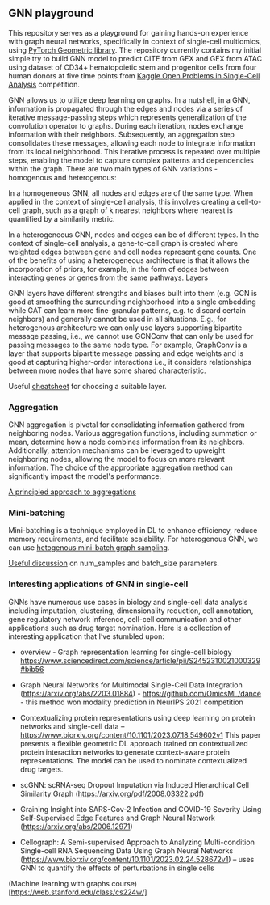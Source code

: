 ## GNN playground

This repository serves as a playground for gaining hands-on experience with graph neural networks, specifically in context of single-cell multiomics, using [PyTorch Geometric library](https://pytorch-geometric.readthedocs.io/en/latest/index.html). The repository currently contains my initial simple try to build GNN model to predict CITE from GEX and GEX from ATAC using dataset of CD34+ hematopoietic stem and progenitor cells  from four human donors at five time points from [Kaggle Open Problems in Single-Cell Analysis](https://www.kaggle.com/competitions/open-problems-multimodal/) competition. 

GNN allows us to utilize deep learning on graphs. In a nutshell, in a GNN, information is propagated through the edges and nodes via a series of iterative message-passing steps which represents generalization of the convolution operator to graphs. During each iteration, nodes exchange information with their neighbors. Subsequently, an aggregation step consolidates these messages, allowing each node to integrate information from its local neighborhood. This iterative process is repeated over multiple steps, enabling the model to capture complex patterns and dependencies within the graph. There are two main types of GNN variations - homogenous and heterogenous:  

In a homogeneous GNN, all nodes and edges are of the same type. When applied in the context of single-cell analysis, this involves creating a cell-to-cell graph, such as a graph of k nearest neighbors where nearest is quantified by a similarity metric.

In a heterogeneous GNN, nodes and edges can be of different types. In the context of single-cell analysis, a gene-to-cell graph is created where weighted edges between gene and cell nodes represent gene counts. One of the benefits of using a heterogeneous architecture is that it allows the incorporation of priors, for example, in the form of edges between interacting genes or genes from the same pathways.
Layers

GNN layers have different strengths and biases built into them (e.g. GCN is good at smoothing the surrounding neighborhood into a single embedding while GAT can learn more fine-granular patterns, e.g. to discard certain neighbors) and generally cannot be used in all situations. E.g., for heterogenous architecture we can only use layers supporting bipartite message passing, i.e., we cannot use GCNConv that can only be used for passing messages to the same node type. For example, GraphConv is a layer that supports bipartite message passing and edge weights and is good at capturing higher-order interactions i.e., it considers relationships between more nodes that have some shared characteristic.

Useful [cheatsheet](https://pytorch-geometric.readthedocs.io/en/latest/cheatsheet/gnn_cheatsheet.html) for choosing a suitable layer.

### Aggregation
GNN aggregation is pivotal for consolidating information gathered from neighboring nodes. Various aggregation functions, including summation or mean, determine how a node combines information from its neighbors. Additionally, attention mechanisms can be leveraged to upweight neighboring nodes, allowing the model to focus on more relevant information. The choice of the appropriate aggregation method can significantly impact the model's performance.

[A principled approach to aggregations](https://medium.com/@pytorch_geometric/a-principled-approach-to-aggregations-983c086b10b3)

### Mini-batching
Mini-batching is a technique employed in DL to enhance efficiency, reduce memory requirements, and facilitate scalability. For heterogenous GNN, we can use [hetogenous mini-batch graph sampling](https://arxiv.org/pdf/2003.01332.pdf). 

[Useful discussion](https://github.com/pyg-team/pytorch_geometric/discussions/6707) on num_samples and batch_size parameters.

### Interesting applications of GNN in single-cell

GNNs have numerous use cases in biology and single-cell data analysis including imputation, clustering, dimensionality reduction, cell annotation, gene regulatory network inference, cell-cell communication and other applications such as drug target nomination. Here is a collection of interesting application that I’ve stumbled upon:

-	overview - Graph representation learning for single-cell biology https://www.sciencedirect.com/science/article/pii/S2452310021000329#bib56
-	Graph Neural Networks for Multimodal Single-Cell Data Integration (https://arxiv.org/abs/2203.01884) - https://github.com/OmicsML/dance - this method won modality prediction in NeurIPS 2021 competition

-	Contextualizing protein representations using deep learning on protein networks and single-cell data – https://www.biorxiv.org/content/10.1101/2023.07.18.549602v1 This paper presents a flexible geometric DL approach trained on contextualized protein interaction networks to generate context-aware protein representations. The model can be used to nominate contextualized drug targets.
	
-	scGNN: scRNA-seq Dropout Imputation via Induced Hierarchical Cell Similarity Graph (https://arxiv.org/pdf/2008.03322.pdf)
-	Graining Insight into SARS-Cov-2 Infection and COVID-19 Severity Using Self-Supervised Edge Features and Graph Neural Network (https://arxiv.org/abs/2006.12971)
-	Cellograph: A Semi-supervised Approach to Analyzing Multi-condition Single-cell RNA Sequencing Data Using Graph Neural Networks (https://www.biorxiv.org/content/10.1101/2023.02.24.528672v1) – uses GNN to quantify the effects of perturbations in single cells

(Machine learning with graphs course)[https://web.stanford.edu/class/cs224w/] 
